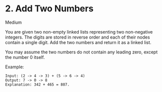 # 2. Add Two Numbers
Medium

You are given two non-empty linked lists representing 
two non-negative integers. The digits are stored in 
reverse order and each of their nodes contain a single 
digit. Add the two numbers and return it as a linked list.

You may assume the two numbers do not contain any leading 
zero, except the number 0 itself.

Example:
```
Input: (2 -> 4 -> 3) + (5 -> 6 -> 4)
Output: 7 -> 0 -> 8
Explanation: 342 + 465 = 807.
```
